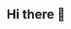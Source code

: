 # Hi there 👋
<!--<img src="https://github.com/SSingh087/SSingh087/blob/main/20200911_214859.jpg" width="200" height="200" align="right"> -->

<!--📫 shashwat98singh@gmail.com

🌐 https://bosexload.wixsite.com/sha98 (*Last update - Jan 2020*)-->

<!--Visit our group **Bose.X** at https://www.bosex.org/-->

<!--
**SSingh087/SSingh087** is a ✨ _special_ ✨ repository because its `README.md` (this file) appears on your GitHub profile.

Here are some ideas to get you started:

- 🌱 I’m currently learning ...
- 👯 I’m looking to collaborate on ...
- 🤔 I’m looking for help with ...
- 💬 Ask me about ...
- 📫 How to reach me: ...
- 😄 Pronouns: ...
- ⚡ Fun fact: ...
<img src="https://github.com/SSingh087/SSingh087/blob/main/Images/logo.png" width="200" height="200" align="right"> 
-->
